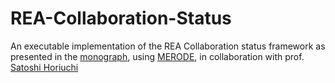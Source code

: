 # REA-Collaboration-Status
An executable implementation of the REA Collaboration status framework as presented in the [monograph](https://aaahqbookstore.org/catalog/book/rea-accounting-model-accounting-and-economic-ontology), using [MERODE](https://merode.econ.kuleuven.be), in collaboration with prof. [Satoshi Horiuchi](https://github.com/hotsatoshi)
